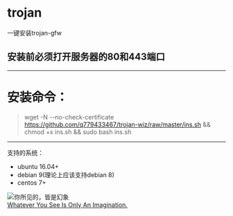 ﻿# trojan
一键安装trojan-gfw
## 安装前必须打开服务器的80和443端口
---
# 安装命令：
> wget -N --no-check-certificate https://github.com/q779433467/trojan-wiz/raw/master/ins.sh && chmod +x ins.sh && sudo bash ins.sh
---
支持的系统：
- ubuntu 16.04+
- debian 9(理论上应该支持debian 8)
- centos 7+


![你所见的，皆是幻象](https://img.moegirl.org/common/e/e7/Renge_Bishoujo_Mangekyou_v2.png)
<br>
<a href="https://www.vultr.com/?ref=8372571-6G">Whatever You See Is Only An Imagination.</a>
